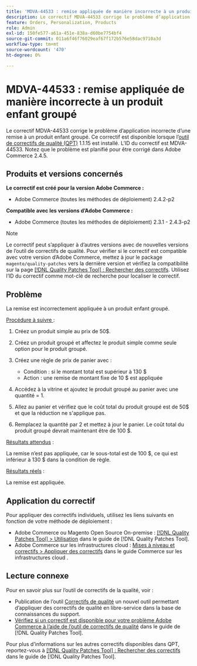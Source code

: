 ```yaml
---
title: 'MDVA-44533 : remise appliquée de manière incorrecte à un produit enfant groupé'
description: Le correctif MDVA-44533 corrige le problème d’application incorrecte d’une remise à un produit enfant groupé. Ce correctif est disponible lorsque l’outil [Outil de correctifs de la qualité (QPT)](https://experienceleague.adobe.com/en/docs/commerce-operations/tools/quality-patches-tool/quality-patches-tool-to-self-serve-quality-patches) 1.1.15 est installé. L’ID du correctif est MDVA-44533. Notez que le problème est planifié pour être corrigé dans Adobe Commerce 2.4.5.
feature: Orders, Personalization, Products
role: Admin
exl-id: 150fe577-a61a-451e-838a-d60be7754bf4
source-git-commit: 011a6f46f76029eaf67f172b576e58dac9710a3d
workflow-type: tm+mt
source-wordcount: '470'
ht-degree: 0%

---
```


# MDVA-44533 : remise appliquée de manière incorrecte à un produit enfant groupé

Le correctif MDVA-44533 corrige le problème d’application incorrecte d’une remise à un produit enfant groupé. Ce correctif est disponible lorsque l’[outil de correctifs de qualité (QPT)](https://experienceleague.adobe.com/en/docs/commerce-operations/tools/quality-patches-tool/quality-patches-tool-to-self-serve-quality-patches) 1.1.15 est installé. L’ID du correctif est MDVA-44533. Notez que le problème est planifié pour être corrigé dans Adobe Commerce 2.4.5.

## Produits et versions concernés

**Le correctif est créé pour la version Adobe Commerce :**

* Adobe Commerce (toutes les méthodes de déploiement) 2.4.2-p2

**Compatible avec les versions d’Adobe Commerce :**

* Adobe Commerce (toutes les méthodes de déploiement) 2.3.1 - 2.4.3-p2

>[!NOTE]
>
>Le correctif peut s’appliquer à d’autres versions avec de nouvelles versions de l’outil de correctifs de qualité. Pour vérifier si le correctif est compatible avec votre version d’Adobe Commerce, mettez à jour le package `magento/quality-patches` vers la dernière version et vérifiez la compatibilité sur la page [[!DNL Quality Patches Tool] : Rechercher des correctifs](https://experienceleague.adobe.com/en/docs/commerce-operations/tools/quality-patches-tool/quality-patches-tool-to-self-serve-quality-patches). Utilisez l’ID du correctif comme mot-clé de recherche pour localiser le correctif.

## Problème

La remise est incorrectement appliquée à un produit enfant groupé.

<u>Procédure à suivre </u> :

1. Créez un produit simple au prix de 50$.
1. Créez un produit groupé et affectez le produit simple comme seule option pour le produit groupé.
1. Créez une règle de prix de panier avec :

   * Condition : si le montant total est supérieur à 130 $
   * Action : une remise de montant fixe de 10 $ est appliquée

1. Accédez à la vitrine et ajoutez le produit groupé au panier avec une quantité = 1.
1. Allez au panier et vérifiez que le coût total du produit groupé est de 50$ et que la réduction ne s&#39;applique pas.
1. Remplacez la quantité par 2 et mettez à jour le panier. Le coût total du produit groupé devrait maintenant être de 100 $.

<u>Résultats attendus</u> :

La remise n’est pas appliquée, car le sous-total est de 100 $, ce qui est inférieur à 130 $ dans la condition de règle.

<u>Résultats réels</u> :

La remise est appliquée.

## Application du correctif

Pour appliquer des correctifs individuels, utilisez les liens suivants en fonction de votre méthode de déploiement :

* Adobe Commerce ou Magento Open Source On-premise : [[!DNL Quality Patches Tool] > Utilisation](/help/tools/quality-patches-tool/usage.md) dans le guide de [!DNL Quality Patches Tool].
* Adobe Commerce sur les infrastructures cloud : [Mises à niveau et correctifs > Appliquer des correctifs](https://experienceleague.adobe.com/docs/commerce-cloud-service/user-guide/develop/upgrade/apply-patches.html) dans le guide Commerce sur les infrastructures cloud .

## Lecture connexe

Pour en savoir plus sur l’outil de correctifs de la qualité, voir :

* Publication de l’outil [Correctifs de qualité](https://experienceleague.adobe.com/en/docs/commerce-operations/tools/quality-patches-tool/quality-patches-tool-to-self-serve-quality-patches) un nouvel outil permettant d’appliquer des correctifs de qualité en libre-service dans la base de connaissances du support.
* [Vérifiez si un correctif est disponible pour votre problème Adobe Commerce à l’aide de l’outil de correctifs de qualité](/help/tools/quality-patches-tool/patches-available-in-qpt/check-patch-for-magento-issue-with-magento-quality-patches.md) dans le guide de [!DNL Quality Patches Tool].

Pour plus d’informations sur les autres correctifs disponibles dans QPT, reportez-vous à [[!DNL Quality Patches Tool] : Rechercher des correctifs](https://experienceleague.adobe.com/tools/commerce-quality-patches/index.html) dans le guide de [!DNL Quality Patches Tool].
